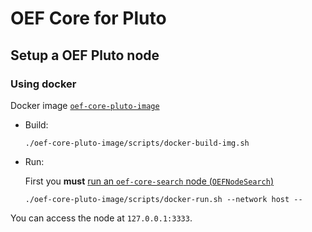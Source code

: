 # OEF Core for Pluto

## Setup a OEF Pluto node

### Using docker 
Docker image [`oef-core-pluto-image`](https://github.com/uvue-git/oef-core-pluto/tree/master/oef-core-pluto-image)

- Build:
 
      ./oef-core-pluto-image/scripts/docker-build-img.sh
    
- Run:

  First you **must** [run an `oef-core-search` node (`OEFNodeSearch`)   ](https://github.com/uvue-git/oef-search-pluto/blob/docker-img/README.md)

      ./oef-core-pluto-image/scripts/docker-run.sh --network host --


You can access the node at `127.0.0.1:3333`.
